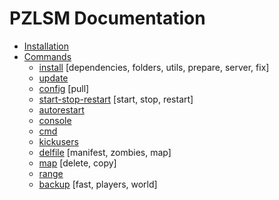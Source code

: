 # PZLSM Documentation

* [Installation](installation.md)
* [Commands](commands/README.md)
    * [install](commands/install.md) [dependencies, folders, utils, prepare, server, fix]
    * [update](commands/update.md)
    * [config](commands/config.md) [pull]
    * [start-stop-restart](commands/start-stop-restart.md) [start, stop, restart]
    * [autorestart](commands/autorestart.md)
    * [console](commands/console.md)
    * [cmd](commands/cmd.md)
    * [kickusers](commands/kickusers.md)
    * [delfile](commands/delfile.md) [manifest, zombies, map]
    * [map](commands/map.md) [delete, copy]
    * [range](commands/range.md)
    * [backup](commands/backup.md) [fast, players, world]
